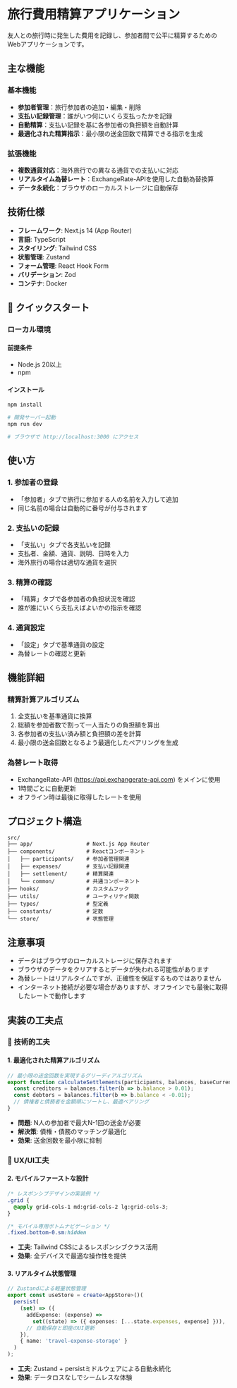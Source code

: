 # 旅行費用精算アプリケーション

友人との旅行時に発生した費用を記録し、参加者間で公平に精算するためのWebアプリケーションです。

## 主な機能

### 基本機能
- **参加者管理**：旅行参加者の追加・編集・削除
- **支払い記録管理**：誰がいつ何にいくら支払ったかを記録
- **自動精算**：支払い記録を基に各参加者の負担額を自動計算
- **最適化された精算指示**：最小限の送金回数で精算できる指示を生成

### 拡張機能
- **複数通貨対応**：海外旅行での異なる通貨での支払いに対応
- **リアルタイム為替レート**：ExchangeRate-APIを使用した自動為替換算
- **データ永続化**：ブラウザのローカルストレージに自動保存

## 技術仕様

- **フレームワーク**: Next.js 14 (App Router)
- **言語**: TypeScript
- **スタイリング**: Tailwind CSS
- **状態管理**: Zustand
- **フォーム管理**: React Hook Form
- **バリデーション**: Zod
- **コンテナ**: Docker

## 🚀 クイックスタート

### ローカル環境

#### 前提条件
- Node.js 20以上
- npm

#### インストール

```bash
npm install

# 開発サーバー起動
npm run dev

# ブラウザで http://localhost:3000 にアクセス
```

## 使い方

### 1. 参加者の登録
- 「参加者」タブで旅行に参加する人の名前を入力して追加
- 同じ名前の場合は自動的に番号が付与されます

### 2. 支払いの記録
- 「支払い」タブで各支払いを記録
- 支払者、金額、通貨、説明、日時を入力
- 海外旅行の場合は適切な通貨を選択

### 3. 精算の確認
- 「精算」タブで各参加者の負担状況を確認
- 誰が誰にいくら支払えばよいかの指示を確認

### 4. 通貨設定
- 「設定」タブで基準通貨の設定
- 為替レートの確認と更新

## 機能詳細

### 精算計算アルゴリズム
1. 全支払いを基準通貨に換算
2. 総額を参加者数で割って一人当たりの負担額を算出
3. 各参加者の支払い済み額と負担額の差を計算
4. 最小限の送金回数となるよう最適化したペアリングを生成

### 為替レート取得
- ExchangeRate-API (https://api.exchangerate-api.com) をメインに使用
- 1時間ごとに自動更新
- オフライン時は最後に取得したレートを使用

## プロジェクト構造

```
src/
├── app/                 # Next.js App Router
├── components/          # Reactコンポーネント
│   ├── participants/    # 参加者管理関連
│   ├── expenses/        # 支払い記録関連
│   ├── settlement/      # 精算関連
│   └── common/          # 共通コンポーネント
├── hooks/               # カスタムフック
├── utils/               # ユーティリティ関数
├── types/               # 型定義
├── constants/           # 定数
└── store/               # 状態管理
```

## 注意事項

- データはブラウザのローカルストレージに保存されます
- ブラウザのデータをクリアするとデータが失われる可能性があります
- 為替レートはリアルタイムですが、正確性を保証するものではありません
- インターネット接続が必要な場合がありますが、オフラインでも最後に取得したレートで動作します

## 実装の工夫点

### 🔧 技術的工夫

#### 1. **最適化された精算アルゴリズム**
```typescript
// 最小限の送金回数を実現するグリーディアルゴリズム
export function calculateSettlements(participants, balances, baseCurrency) {
  const creditors = balances.filter(b => b.balance > 0.01);
  const debtors = balances.filter(b => b.balance < -0.01);
  // 債権者と債務者を金額順にソートし、最適ペアリング
}
```

- **問題**: N人の参加者で最大N-1回の送金が必要
- **解決策**: 債権・債務のマッチング最適化
- **効果**: 送金回数を最小限に抑制

### 🎨 UX/UI工夫

#### 2. **モバイルファーストな設計**
```css
/* レスポンシブデザインの実装例 */
.grid {
  @apply grid-cols-1 md:grid-cols-2 lg:grid-cols-3;
}

/* モバイル専用ボトムナビゲーション */
.fixed.bottom-0.sm:hidden
```

- **工夫**: Tailwind CSSによるレスポンシブクラス活用
- **効果**: 全デバイスで最適な操作性を提供

#### 3. **リアルタイム状態管理**
```typescript
// Zustandによる軽量状態管理
export const useStore = create<AppStore>()(
  persist(
    (set) => ({
      addExpense: (expense) => 
        set((state) => ({ expenses: [...state.expenses, expense] })),
      // 自動保存と即座のUI更新
    }),
    { name: 'travel-expense-storage' }
  )
);
```

- **工夫**: Zustand + persistミドルウェアによる自動永続化
- **効果**: データロスなしでシームレスな体験